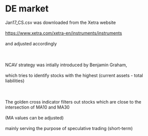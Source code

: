 # DE market

Jan17_CS.csv was downloaded from the Xetra website <br/><br/>
https://www.xetra.com/xetra-en/instruments/instruments <br/><br/>
and adjusted accordingly <br/><br/>
<br/><br/>
NCAV strategy was intially introduced by Benjamin Graham, <br/><br/>
which tries to identify stocks with the highest (current assets - total liabilities) <br/><br/>
<br/><br/>
The golden cross indicator filters out stocks which are close to the intersection of MA10 and MA30 <br/><br/>
(MA values can be adjusted) <br/><br/>
mainly serving the purpose of speculative trading (short-term)